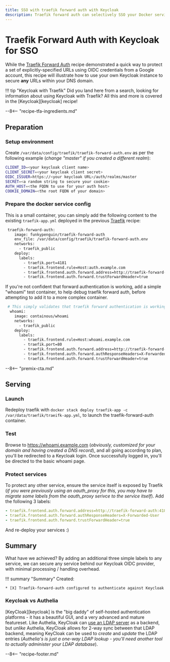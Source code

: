 ```yaml
---
title: SSO with traefik forward auth with Keycloak
description: Traefik forward auth can selectively SSO your Docker services against an authentication backend using OIDC, and Keycloak is a perfect, self-hosted match.
---
```

# Traefik Forward Auth with Keycloak for SSO

While the [Traefik Forward Auth](/docker-swarm/traefik-forward-auth/) recipe demonstrated a quick way to protect a set of explicitly-specified URLs using OIDC credentials from a Google account, this recipe will illustrate how to use your own Keycloak instance to secure **any** URLs within your DNS domain.

!!! tip "Keycloak with Traefik"
    Did you land here from a search, looking for information about using Keycloak with Traefik? All this and more is covered in the [Keycloak][keycloak] recipe!

--8<-- "recipe-tfa-ingredients.md"

## Preparation

### Setup environment

Create `/var/data/config/traefik/traefik-forward-auth.env` as per the following example (_change "master" if you created a different realm_):

```bash
CLIENT_ID=<your keycloak client name>
CLIENT_SECRET=<your keycloak client secret>
OIDC_ISSUER=https://<your keycloak URL>/auth/realms/master
SECRET=<a random string to secure your cookie>
AUTH_HOST=<the FQDN to use for your auth host>
COOKIE_DOMAIN=<the root FQDN of your domain>
```

### Prepare the docker service config

This is a small container, you can simply add the following content to the existing `traefik-app.yml` deployed in the previous [Traefik](/docker-swarm/traefik/) recipe:

```bash
 traefik-forward-auth:
    image: funkypenguin/traefik-forward-auth
    env_file: /var/data/config/traefik/traefik-forward-auth.env
    networks:
      - traefik_public
    deploy:
      labels:
        - traefik.port=4181
        - traefik.frontend.rule=Host:auth.example.com
        - traefik.frontend.auth.forward.address=http://traefik-forward-auth:4181
        - traefik.frontend.auth.forward.trustForwardHeader=true
```

If you're not confident that forward authentication is working, add a simple "whoami" test container, to help debug traefik forward auth, before attempting to add it to a more complex container.

```bash
 # This simply validates that traefik forward authentication is working
  whoami:
    image: containous/whoami
    networks:
      - traefik_public
    deploy:
      labels:
        - traefik.frontend.rule=Host:whoami.example.com
        - traefik.port=80
        - traefik.frontend.auth.forward.address=http://traefik-forward-auth:4181
        - traefik.frontend.auth.forward.authResponseHeaders=X-Forwarded-User
        - traefik.frontend.auth.forward.trustForwardHeader=true
```

--8<-- "premix-cta.md"

## Serving

### Launch

Redeploy traefik with `docker stack deploy traefik-app -c /var/data/traefik/traeifk-app.yml`, to launch the traefik-forward-auth container.

### Test

Browse to <https://whoami.example.com> (_obviously, customized for your domain and having created a DNS record_), and all going according to plan, you'll be redirected to a Keycloak login. Once successfully logged in, you'll be directed to the basic whoami page.

### Protect services

To protect any other service, ensure the service itself is exposed by Traefik (_if you were previously using an oauth_proxy for this, you may have to migrate some labels from the oauth_proxy serivce to the service itself_). Add the following 3 labels:

```yaml
- traefik.frontend.auth.forward.address=http://traefik-forward-auth:4181
- traefik.frontend.auth.forward.authResponseHeaders=X-Forwarded-User
- traefik.frontend.auth.forward.trustForwardHeader=true
```

And re-deploy your services :)

## Summary

What have we achieved? By adding an additional three simple labels to any service, we can secure any service behind our Keycloak OIDC provider, with minimal processing / handling overhead.

!!! summary "Summary"
    Created:

    * [X] Traefik-forward-auth configured to authenticate against Keycloak

[^1]: Keycloak is very powerful. You can add 2FA and all other clever things outside of the scope of this simple recipe ;)

### Keycloak vs Authelia

[KeyCloak][keycloak] is the "big daddy" of self-hosted authentication platforms - it has a beautiful GUI, and a very advanced and mature featureset. Like Authelia, KeyCloak can [use an LDAP server](/recipes/keycloak/authenticate-against-openldap/) as a backend, but _unlike_ Authelia, KeyCloak allows for 2-way sync between that LDAP backend, meaning KeyCloak can be used to _create_ and _update_ the LDAP entries (*Authelia's is just a one-way LDAP lookup - you'll need another tool to actually administer your LDAP database*).

--8<-- "recipe-footer.md"
